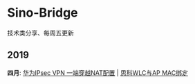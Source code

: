 # Sino-Bridge
技术类分享、每周五更新
## 2019

**四月**: [华为IPsec VPN 一端穿越NAT配置](docs/issue-1.md) | [思科WLC与AP MAC绑定](docs/issue-2.md)
